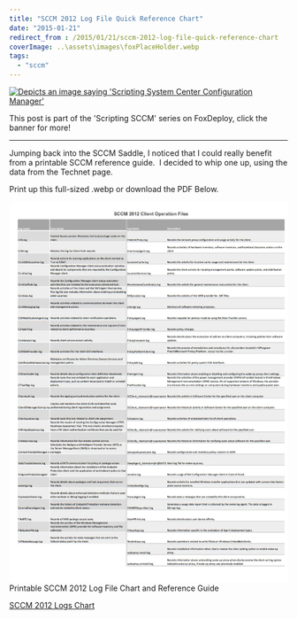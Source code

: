 ```yaml
---
title: "SCCM 2012 Log File Quick Reference Chart"
date: "2015-01-21"
redirect_from : /2015/01/21/sccm-2012-log-file-quick-reference-chart
coverImage: ..\assets\images\foxPlaceHolder.webp
tags: 
  - "sccm"
---
```


[![Depicts an image saying 'Scripting System Center Configuration Manager'](images/series_sccm.webp)]((/series/LearningSCCM))

This post is part of the 'Scripting SCCM' series on FoxDeploy, click the banner for more!  

* * * 

Jumping back into the SCCM Saddle, I noticed that I could really benefit from a printable SCCM reference guide.  I decided to whip one up, using the data from the Technet page.

Print up this full-sized .webp or download the PDF Below.

![Printable SCCM 2012 Log File Chart and Reference Guide](../assets/images/2015/01/images/sccm-2012-logs-chart.webp) Printable SCCM 2012 Log File Chart and Reference Guide

[SCCM 2012 Logs Chart](images/sccm-2012-logs-chart.pdf)
